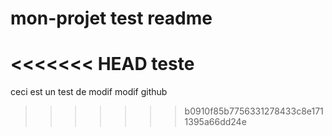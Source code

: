 # mon-projet test readme
<<<<<<< HEAD
teste
=======

ceci est un test de modif
modif github
>>>>>>> b0910f85b7756331278433c8e1711395a66dd24e
